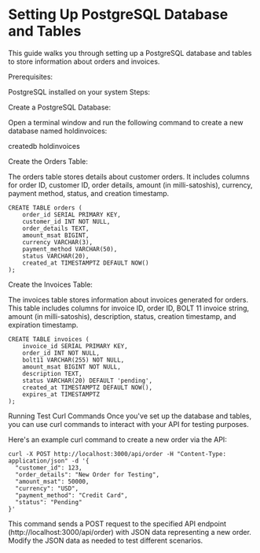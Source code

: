 # Setting Up PostgreSQL Database and Tables
This guide walks you through setting up a PostgreSQL database and tables to store information about orders and invoices.

Prerequisites:

PostgreSQL installed on your system
Steps:

Create a PostgreSQL Database:

Open a terminal window and run the following command to create a new database named holdinvoices:

createdb holdinvoices

Create the Orders Table:

The orders table stores details about customer orders. It includes columns for order ID, customer ID, order details, amount (in milli-satoshis), currency, payment method, status, and creation timestamp.

```
CREATE TABLE orders (
    order_id SERIAL PRIMARY KEY,
    customer_id INT NOT NULL,
    order_details TEXT,
    amount_msat BIGINT,
    currency VARCHAR(3),
    payment_method VARCHAR(50),
    status VARCHAR(20),
    created_at TIMESTAMPTZ DEFAULT NOW()
);
```

Create the Invoices Table:

The invoices table stores information about invoices generated for orders. This table includes columns for invoice ID, order ID, BOLT 11 invoice string, amount (in milli-satoshis), description, status, creation timestamp, and expiration timestamp.

```
CREATE TABLE invoices (
    invoice_id SERIAL PRIMARY KEY,
    order_id INT NOT NULL,
    bolt11 VARCHAR(255) NOT NULL,
    amount_msat BIGINT NOT NULL,
    description TEXT,
    status VARCHAR(20) DEFAULT 'pending',
    created_at TIMESTAMPTZ DEFAULT NOW(),
    expires_at TIMESTAMPTZ
);
```
Running Test Curl Commands
Once you've set up the database and tables, you can use curl commands to interact with your API for testing purposes.

Here's an example curl command to create a new order via the API:
```
curl -X POST http://localhost:3000/api/order -H "Content-Type: application/json" -d '{
  "customer_id": 123,
  "order_details": "New Order for Testing",
  "amount_msat": 50000,
  "currency": "USD",
  "payment_method": "Credit Card",
  "status": "Pending"
}'
```


This command sends a POST request to the specified API endpoint (http://localhost:3000/api/order) with JSON data representing a new order. Modify the JSON data as needed to test different scenarios.
